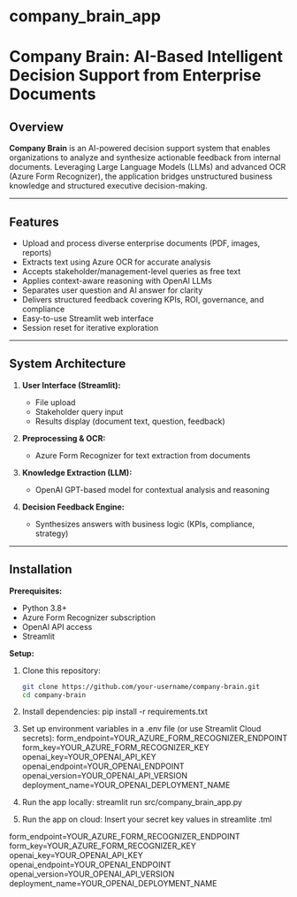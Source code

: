 # company_brain_app
# Company Brain: AI-Based Intelligent Decision Support from Enterprise Documents

## Overview

**Company Brain** is an AI-powered decision support system that enables organizations to analyze and synthesize actionable feedback from internal documents. Leveraging Large Language Models (LLMs) and advanced OCR (Azure Form Recognizer), the application bridges unstructured business knowledge and structured executive decision-making.

---

## Features

- Upload and process diverse enterprise documents (PDF, images, reports)
- Extracts text using Azure OCR for accurate analysis
- Accepts stakeholder/management-level queries as free text
- Applies context-aware reasoning with OpenAI LLMs
- Separates user question and AI answer for clarity
- Delivers structured feedback covering KPIs, ROI, governance, and compliance
- Easy-to-use Streamlit web interface
- Session reset for iterative exploration

---

## System Architecture

1. **User Interface (Streamlit):**  
   - File upload  
   - Stakeholder query input  
   - Results display (document text, question, feedback)

2. **Preprocessing & OCR:**  
   - Azure Form Recognizer for text extraction from documents

3. **Knowledge Extraction (LLM):**  
   - OpenAI GPT-based model for contextual analysis and reasoning

4. **Decision Feedback Engine:**  
   - Synthesizes answers with business logic (KPIs, compliance, strategy)

---

## Installation

**Prerequisites:**
- Python 3.8+
- Azure Form Recognizer subscription
- OpenAI API access
- Streamlit

**Setup:**
1. Clone this repository:
   ```bash
   git clone https://github.com/your-username/company-brain.git
   cd company-brain

2. Install dependencies:
pip install -r requirements.txt

3. Set up environment variables in a .env file (or use Streamlit Cloud secrets):
form_endpoint=YOUR_AZURE_FORM_RECOGNIZER_ENDPOINT
form_key=YOUR_AZURE_FORM_RECOGNIZER_KEY
openai_key=YOUR_OPENAI_API_KEY
openai_endpoint=YOUR_OPENAI_ENDPOINT
openai_version=YOUR_OPENAI_API_VERSION
deployment_name=YOUR_OPENAI_DEPLOYMENT_NAME

5. Run the app locally:
streamlit run src/company_brain_app.py

6. Run the app on cloud:
Insert your secret key values in streamlite .tml

form_endpoint=YOUR_AZURE_FORM_RECOGNIZER_ENDPOINT
form_key=YOUR_AZURE_FORM_RECOGNIZER_KEY
openai_key=YOUR_OPENAI_API_KEY
openai_endpoint=YOUR_OPENAI_ENDPOINT
openai_version=YOUR_OPENAI_API_VERSION
deployment_name=YOUR_OPENAI_DEPLOYMENT_NAME



